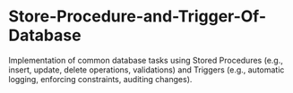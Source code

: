 # Store-Procedure-and-Trigger-Of-Database
Implementation of common database tasks using Stored Procedures (e.g., insert, update, delete operations, validations) and Triggers (e.g., automatic logging, enforcing constraints, auditing changes).

